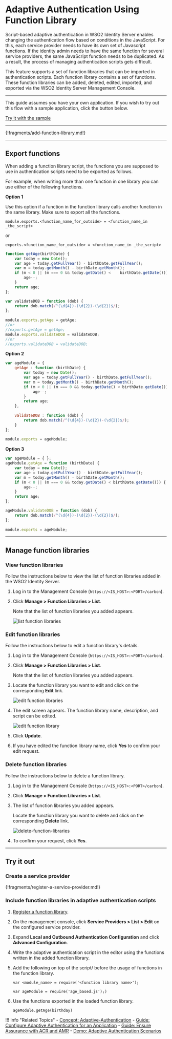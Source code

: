 # Adaptive Authentication Using Function Library

Script-based adaptive authentication in WSO2 Identity Server enables changing the 
authentication flow based on conditions in the JavaScript. For this, each service provider 
needs to have its own set of Javascript functions. If the identity admin needs to have 
the same function for several service providers, the same JavaScript function needs to be 
duplicated. As a result, the process of managing authentication scripts gets difficult.

This feature supports a set of function libraries that can be imported in authentication 
scripts. Each function library contains a set of functions. These function libraries can be 
added, deleted, edited, imported, and exported via the WSO2 Identity Server Management Console.

----

This guide assumes you have your own application. If you wish to try out this flow with a sample application, click the button below. 

<a class="samplebtn_a" href="../../../quick-starts/adaptive-auth-with-function-lib-sample"   rel="nofollow noopener">Try it with the sample</a>

----

{!fragments/add-function-library.md!}

----

## Export functions

When adding a function library script, the functions you are supposed to use in authentication 
scripts need to be exported as follows.

For example, when writing more than one function in one library you can use either of the following functions.

**Option 1**

Use this option if a function in the function library calls another function in the same library. 
Make sure to export all the functions.

```
module.exports.<function_name_for_outside> = <function_name_in _the_script>
```

or

```
exports.<function_name_for_outside> = <function_name_in _the_script>
```

```javascript tab="Example"
function getAge(birthDate) {
    var today = new Date();
    var age = today.getFullYear() - birthDate.getFullYear();
    var m = today.getMonth() - birthDate.getMonth();
    if (m < 0 || (m === 0 && today.getDate() <    birthDate.getDate())) {
        age--;
    }
    return age;
};

var validateDOB = function (dob) {
    return dob.match(/^(\d{4})-(\d{2})-(\d{2})$/);
};
    
module.exports.getAge = getAge;
//or 
//exports.getAge = getAge;
module.exports.validateDOB = validateDOB;
//or
//exports.validateDOB = validateDOB;
```

**Option 2**

```javascript
var ageModule = {
    getAge : function (birthDate) {
        var today = new Date();
        var age = today.getFullYear() - birthDate.getFullYear();
        var m = today.getMonth() - birthDate.getMonth();
        if (m < 0 || (m === 0 && today.getDate() < birthDate.getDate())) {
            age--;
        }
        return age;
    },
    
    validateDOB : function (dob) {
        return dob.match(/^(\d{4})-(\d{2})-(\d{2})$/);
    }
};
    
module.exports = ageModule;
```


**Option 3**

```javascript
var ageModule = { };
ageModule.getAge = function (birthDate) {
    var today = new Date();
    var age = today.getFullYear() - birthDate.getFullYear();
    var m = today.getMonth() - birthDate.getMonth();
    if (m < 0 || (m === 0 && today.getDate() < birthDate.getDate())) {
        age--;
    }
    return age;
};

ageModule.validateDOB = function (dob) {
    return dob.match(/^(\d{4})-(\d{2})-(\d{2})$/);
};
    
module.exports = ageModule;
```

----

## Manage function libraries

### View function libraries
Follow the instructions below to view the list of function libraries added in the WSO2 Identity Server.

1. Log in to the Management Console (`https://<IS_HOST>:<PORT>/carbon`). 

2. Click **Manage > Function Libraries > List**. 

    Note that the list of function libraries you added appears.

    ![list function libraries](/assets/img/guides/list-function-libraries.png)


### Edit function libraries

Follow the instructions below to edit a function library's details.

1. Log in to the Management Console (`https://<IS_HOST>:<PORT>/carbon`).

2.  Click **Manage > Function Libraries > List**.

    Note that the list of function libraries you added appears.

3.  Locate the function library you want to edit and click on the corresponding **Edit** link.

    ![edit function libraries](/assets/img/guides/edit-function-libraries.png)

4. The edit screen appears. The function library name, description, and script can be edited.

    ![edit function library](/assets/img/guides/edit-function-library.png)

5. Click **Update**.

6. If you have edited the function library name, click **Yes** to confirm your edit request.


### Delete function libraries

Follow the instructions below to delete a function library.

1. Log in to the Management Console (`https://<IS_HOST>:<PORT>/carbon`).

2. Click **Manage > Function Libraries > List**.

3. The list of function libraries you added appears.

    Locate the function library you want to delete and click on the corresponding **Delete** link.

    ![delete-function-libraries](/assets/img/guides/delete-function-libraries.png)

4. To confirm your request, click **Yes**.

-----
## Try it out

### Create a service provider

{!fragments/register-a-service-provider.md!}

### Include function libraries in adaptive authentication scripts

1. [Register a function library](#add-a-function-library).

2. On the management console, click **Service Providers > List > Edit** on the configured service provider.

3. Expand **Local and Outbound Authentication Configuration** and click **Advanced Configuration**.

4. Write the adaptive authentication script in the editor using the functions written in the added function library.

5. Add the following on top of the script/ before the usage of functions in the function library.

    ```tab="Format"
    var <module_name> = require('<function library name>');
    ```

    ```tab="Example"
    var ageModule = require('age_based.js');)
    ```

6. Use the functions exported in the loaded function library.
    
    ```tab="Example"
    ageModule.getAge(birthday)
    ```
    
!!! info "Related Topics"
    - [Concept: Adaptive-Authentication](../../../references/concepts/authentication/adaptive-authentication)
    - [Guide: Configure Adaptive Authentication for an Application](../../../guides/adaptive-auth/configure-adaptive-auth)
    - [Guide: Ensure Assurance with ACR and AMR](../../../guides/adaptive-auth/work-with-acr-amr)
    - [Demo: Adaptive Authentication Scenarios](../../../quick-starts/adaptive-auth-overview)

